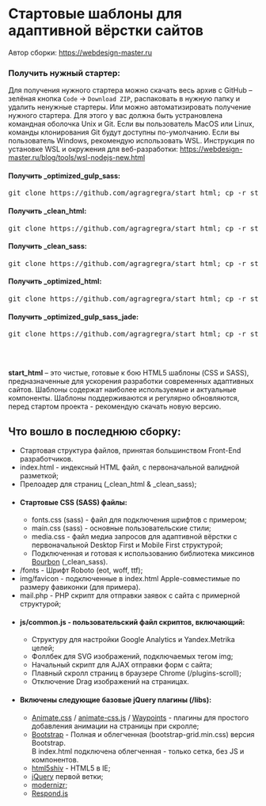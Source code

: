 <h1>Стартовые шаблоны для адаптивной вёрстки сайтов</h1>

<p>Автор сборки: <a href="https://webdesign-master.ru" target="_blank">https://webdesign-master.ru</a></p>

<h3>Получить нужный стартер:</h3>

<p>Для получения нужного стартера можно скачать весь архив c GitHub – зелёная кнопка <code>Code</code> -> <code>Download ZIP</code>, распаковать в нужную папку и удалить ненужные стартеры. Или можно автоматизировать получение нужного стартера. Для этого у вас должна быть устрановлена командная оболочка Unix и Git. Если вы пользователь MacOS или Linux, команды клонирования Git будут доступны по-умолчанию. Если вы пользователь Windows, рекомендую использовать WSL. Инструкция по установке WSL и окружения для веб-разработки: <a href="https://webdesign-master.ru/blog/tools/wsl-nodejs-new.html">https://webdesign-master.ru/blog/tools/wsl-nodejs-new.html</a></p>

<h4>Получить _optimized_gulp_sass:</h4>
<pre>git clone https://github.com/agragregra/start_html; cp -r start_html/_optimized_gulp_sass .; rm -rf start_html</pre>

<h4>Получить _clean_html:</h4>
<pre>git clone https://github.com/agragregra/start_html; cp -r start_html/_clean_html .; rm -rf start_html</pre>

<h4>Получить _clean_sass:</h4>
<pre>git clone https://github.com/agragregra/start_html; cp -r start_html/_clean_sass .; rm -rf start_html</pre>

<h4>Получить _optimized_html:</h4>
<pre>git clone https://github.com/agragregra/start_html; cp -r start_html/_optimized_html .; rm -rf start_html</pre>

<h4>Получить _optimized_gulp_sass_jade:</h4>
<pre>git clone https://github.com/agragregra/start_html; cp -r start_html/_optimized_gulp_sass_jade .; rm -rf start_html</pre>

<br><br>

<p><strong>start_html</strong> – это чистые, готовые к бою HTML5 шаблоны (CSS и SASS), предназначенные для ускорения разработки современных адаптивных сайтов. Шаблоны содержат наиболее используемые и актуальные компоненты.
Шаблоны поддерживаются и регулярно обновляются, перед стартом проекта - рекомендую скачать новую версию.</p>

<h2>Что вошло в последнюю сборку:</h2>

<ul>
	<li>Стартовая структура файлов, принятая большинством Front-End разработчиков.</li>
	<li>index.html - индексный HTML файл, с первоначальной валидной разметкой;</li>
	<li>Прелоадер для страниц (_clean_html & _clean_sass);</li>
	<li>
		<h4>Стартовые CSS (SASS) файлы:</h4>
		<ul>
			<li>fonts.css (sass) - файл для подключения шрифтов с примером;</li>
			<li>main.css (sass) - основные пользовательские стили;</li>
			<li>media.css - файл медиа запросов для адаптивной вёрстки с первоначальной Desktop First и Mobile First структурой;</li>
			<li>Подключенная и готовая к использованию библиотека миксинов <a href="http://bourbon.io/" target="_blank">Bourbon</a> (_clean_sass).</li>
		</ul>
	</li>
	<li>/fonts - Шрифт Roboto (eot, woff, ttf);</li>
	<li>img/favicon - подключенные в index.html Apple-совместимые по размеру фавиконки (для примера).</li>
	<li>mail.php - PHP скрипт для отправки заявок с сайта с примерной структурой;</li>
	<li>
		<h4>js/common.js - пользовательский файл скриптов, включающий:</h4>
		<ul>
		 	<li>Структуру для настройки Google Analytics и Yandex.Metrika целей;</li>
		 	<li>Фоллбек для SVG изображений, подключаемых тегом img;</li>
		 	<li>Начальный скрипт для AJAX отправки форм с сайта;</li>
		 	<li>Плавный скролл страниц в браузере Chrome (/plugins-scroll);</li>
		 	<li>Отключение Drag изображений на страницах.</li>
		</ul>
	</li>
	<li>
		<h4>Включены следующие базовые jQuery плагины (/libs):</h4>
		<ul>
			<li><a href="http://daneden.github.io/animate.css/" target="_blank">Animate.css</a> / <a href="http://webdesign-master.ru" target="_blank">animate-css.js</a> / <a href="http://imakewebthings.com/waypoints/" target="_blank">Waypoints</a> - плагины для простого добавления анимации на страницы при скролле;</li>
			<li><a href="http://getbootstrap.com/" target="_blank">Bootstrap</a> - Полная и облегченная (bootstrap-grid.min.css) версия Bootstrap.
				<br>В index.html подключена облегченная - только сетка, без JS и компонентов.</li>
			<li><a href="https://github.com/aFarkas/html5shiv" target="_blank">html5shiv</a> - HTML5 в IE;</li>
			<li><a href="https://jquery.com" target="_blank">jQuery</a> первой ветки;</li>
			<li><a href="http://modernizr.com" target="_blank">modernizr</a>;</li>
			<li><a href="https://github.com/scottjehl/Respond" target="_blank">Respond.js</a></li>
		</ul>
	</li>
</ul>
